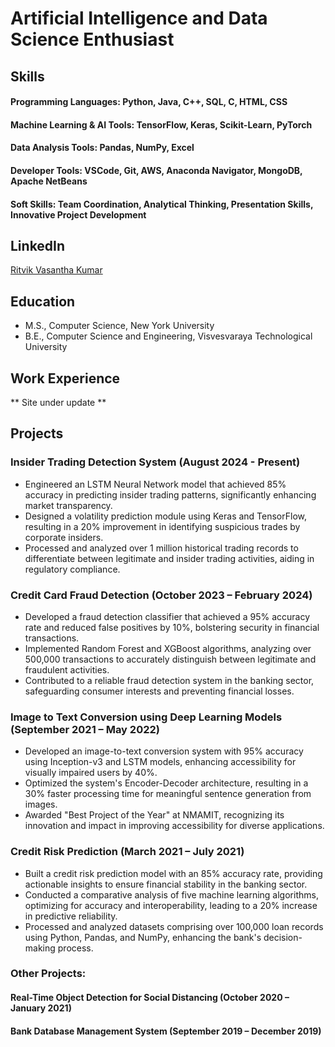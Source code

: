 # Artificial Intelligence and Data Science Enthusiast

## Skills
#### Programming Languages: Python, Java, C++, SQL, C, HTML, CSS
#### Machine Learning & AI Tools: TensorFlow, Keras, Scikit-Learn, PyTorch
#### Data Analysis Tools: Pandas, NumPy, Excel
#### Developer Tools: VSCode, Git, AWS, Anaconda Navigator, MongoDB, Apache NetBeans
#### Soft Skills: Team Coordination, Analytical Thinking, Presentation Skills, Innovative Project Development

## LinkedIn
[Ritvik Vasantha Kumar](https://www.linkedin.com/in/ritvik-vk/)

## Education							       		
- M.S., Computer Science, New York University
- B.E., Computer Science and Engineering, Visvesvaraya Technological University

## Work Experience
** Site under update **

## Projects
### Insider Trading Detection System (August 2024 - Present)
- Engineered an LSTM Neural Network model that achieved 85% accuracy in predicting insider trading patterns, significantly enhancing market transparency.
- Designed a volatility prediction module using Keras and TensorFlow, resulting in a 20% improvement in identifying suspicious trades by corporate insiders.
- Processed and analyzed over 1 million historical trading records to differentiate between legitimate and insider trading activities, aiding in regulatory compliance.

### Credit Card Fraud Detection (October 2023 – February 2024)
- Developed a fraud detection classifier that achieved a 95% accuracy rate and reduced false positives by 10%, bolstering security in financial transactions.
- Implemented Random Forest and XGBoost algorithms, analyzing over 500,000 transactions to accurately distinguish between legitimate and fraudulent activities.
- Contributed to a reliable fraud detection system in the banking sector, safeguarding consumer interests and preventing financial losses.

### Image to Text Conversion using Deep Learning Models (September 2021 – May 2022)
- Developed an image-to-text conversion system with 95% accuracy using Inception-v3 and LSTM models, enhancing accessibility for visually impaired users by 40%.
- Optimized the system's Encoder-Decoder architecture, resulting in a 30% faster processing time for meaningful sentence generation from images.
- Awarded "Best Project of the Year" at NMAMIT, recognizing its innovation and impact in improving accessibility for diverse applications.

### Credit Risk Prediction (March 2021 – July 2021)
- Built a credit risk prediction model with an 85% accuracy rate, providing actionable insights to ensure financial stability in the banking sector.
- Conducted a comparative analysis of five machine learning algorithms, optimizing for accuracy and interoperability, leading to a 20% increase in predictive reliability.
- Processed and analyzed datasets comprising over 100,000 loan records using Python, Pandas, and NumPy, enhancing the bank's decision-making process.

### Other Projects:
#### Real-Time Object Detection for Social Distancing (October 2020 – January 2021)
#### Bank Database Management System (September 2019 – December 2019)
